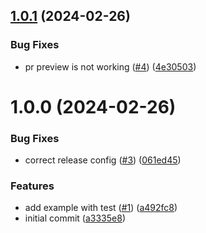 ## [1.0.1](https://github.com/synvert-datadrivers/terraform-signalfx-dashboard-converter/compare/v1.0.0...v1.0.1) (2024-02-26)


### Bug Fixes

* pr preview is not working  ([#4](https://github.com/synvert-datadrivers/terraform-signalfx-dashboard-converter/issues/4)) ([4e30503](https://github.com/synvert-datadrivers/terraform-signalfx-dashboard-converter/commit/4e30503f67c851b6077af551c058b98c36b68c89))

# 1.0.0 (2024-02-26)


### Bug Fixes

* correct release config ([#3](https://github.com/synvert-datadrivers/terraform-signalfx-dashboard-converter/issues/3)) ([061ed45](https://github.com/synvert-datadrivers/terraform-signalfx-dashboard-converter/commit/061ed45819a27fa773e7bddaa0b1454026c5f868))


### Features

* add example with test ([#1](https://github.com/synvert-datadrivers/terraform-signalfx-dashboard-converter/issues/1)) ([a492fc8](https://github.com/synvert-datadrivers/terraform-signalfx-dashboard-converter/commit/a492fc8b87729338d5ea9b9f16c4249c39f07719))
* initial commit ([a3335e8](https://github.com/synvert-datadrivers/terraform-signalfx-dashboard-converter/commit/a3335e8f21a1a0e83081c3116666d6ca81987977))
